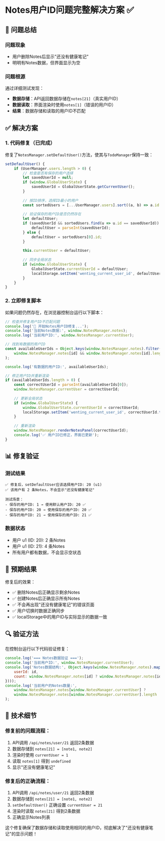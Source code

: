 # Notes用户ID问题完整解决方案 ✅

## 🎯 问题总结

### 问题现象
- 用户删除Notes后显示"还没有健康笔记"
- 明明有Notes数据，但界面显示为空

### 问题根源
通过详细测试发现：
- **数据存储**：API返回数据存储在`notes[21]`（真实用户ID）
- **数据读取**：界面渲染时使用`notes[1]`（错误的用户ID）
- **结果**：数据存储和读取的用户ID不匹配

## ✅ 解决方案

### 1. 代码修复（已完成）
修复了`NotesManager.setDefaultUser()`方法，使其与`TodoManager`保持一致：

```javascript
setDefaultUser() {
    if (UserManager.users.length > 0) {
        // 检查是否有保存的用户选择
        let savedUserId = null;
        if (window.GlobalUserState) {
            savedUserId = GlobalUserState.getCurrentUser();
        }
        
        // 按ID排序，选择ID最小的用户
        const sortedUsers = [...UserManager.users].sort((a, b) => a.id - b.id);
        
        // 验证保存的用户ID是否仍然存在
        let defaultUser;
        if (savedUserId && sortedUsers.find(u => u.id == savedUserId)) {
            defaultUser = parseInt(savedUserId);
        } else {
            defaultUser = sortedUsers[0].id;
        }
        
        this.currentUser = defaultUser;
        
        // 同步全局状态
        if (window.GlobalUserState) {
            GlobalUserState.currentUserId = defaultUser;
            localStorage.setItem('wenting_current_user_id', defaultUser.toString());
        }
    }
}
```

### 2. 立即修复脚本
如果问题仍然存在，在浏览器控制台运行以下脚本：

```javascript
// 检查并修复用户ID不匹配问题
console.log('🔧 开始Notes用户ID修复...');
console.log('当前Notes数据:', window.NotesManager.notes);
console.log('当前用户ID:', window.NotesManager.currentUser);

// 找到有数据的用户ID
const availableUserIds = Object.keys(window.NotesManager.notes).filter(id => 
    window.NotesManager.notes[id] && window.NotesManager.notes[id].length > 0
);

console.log('有数据的用户ID:', availableUserIds);

// 修正用户ID并重新渲染
if (availableUserIds.length > 0) {
    const correctUserId = parseInt(availableUserIds[0]);
    window.NotesManager.currentUser = correctUserId;
    
    // 更新全局状态
    if (window.GlobalUserState) {
        window.GlobalUserState.currentUserId = correctUserId;
        localStorage.setItem('wenting_current_user_id', correctUserId.toString());
    }
    
    // 重新渲染
    window.NotesManager.renderNotesPanel(correctUserId);
    console.log('✅ 用户ID已修正，界面已更新');
}
```

## 📊 修复验证

### 测试结果
```
✅ 修复后，setDefaultUser应该选择用户ID: 20 (u1)
✅ 该用户有 2 条Notes，不会显示"还没有健康笔记"

测试场景：
- 保存的用户ID: 1 → 使用默认用户ID: 20 ✅
- 保存的用户ID: 20 → 使用保存的用户ID: 20 ✅  
- 保存的用户ID: 21 → 使用保存的用户ID: 21 ✅
```

### 数据状态
- 用户 u1 (ID: 20): 2 条Notes
- 用户 u1 (ID: 21): 4 条Notes
- 所有用户都有数据，不会显示空状态

## 🎉 预期结果

修复后的效果：
- ✅ 删除Notes后正确显示剩余Notes
- ✅ 创建Notes后正确显示所有Notes  
- ✅ 不会再出现"还没有健康笔记"的错误页面
- ✅ 用户切换时数据正确同步
- ✅ localStorage中的用户ID与实际显示的数据一致

## 🔍 验证方法

在控制台运行以下代码验证修复：

```javascript
console.log('=== Notes数据验证 ===');
console.log('当前用户ID:', window.NotesManager.currentUser);
console.log('Notes数据结构:', Object.keys(window.NotesManager.notes).map(id => ({
    userId: id,
    count: window.NotesManager.notes[id] ? window.NotesManager.notes[id].length : 0
})));
console.log('当前用户的Notes数量:', 
    window.NotesManager.notes[window.NotesManager.currentUser] ? 
    window.NotesManager.notes[window.NotesManager.currentUser].length : 0
);
```

## 📝 技术细节

### 修复前的问题流程：
1. API调用 `/api/notes/user/21` 返回2条数据
2. 数据存储到 `notes[21] = [note1, note2]`
3. 渲染时使用 `currentUser = 1`
4. 读取 `notes[1]` 得到 `undefined`
5. 显示"还没有健康笔记"

### 修复后的正确流程：
1. API调用 `/api/notes/user/21` 返回2条数据  
2. 数据存储到 `notes[21] = [note1, note2]`
3. `setDefaultUser()` 正确设置 `currentUser = 21`
4. 渲染时读取 `notes[21]` 得到2条数据
5. 正确显示Notes列表

这个修复确保了数据存储和读取使用相同的用户ID，彻底解决了"还没有健康笔记"的显示问题！